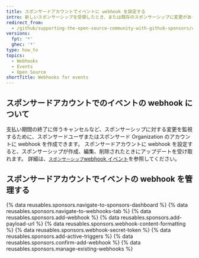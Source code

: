 ```yaml
---
title: スポンサードアカウントでイベントに webhook を設定する
intro: 新しいスポンサーシップを受領したとき、または既存のスポンサーシップに変更があったときにアラートがあるように webhook を設定することができます。
redirect_from:
  - /github/supporting-the-open-source-community-with-github-sponsors/configuring-webhooks-for-events-in-your-sponsored-account
versions:
  fpt: '*'
  ghec: '*'
type: how_to
topics:
  - Webhooks
  - Events
  - Open Source
shortTitle: Webhooks for events
---
```


## スポンサードアカウントでのイベントの webhook について

支払い期間の終了に伴うキャンセルなど、スポンサーシップに対する変更を監視するために、スポンサードユーザまたはスポンサード Organization のアカウントに webhook を作成できます。 スポンサードアカウントに webhook を設定すると、スポンサーシップが作成、編集、削除されたときにアップデートを受け取れます。 詳細は、[`スポンサーシップ`webhook イベント](/webhooks/event-payloads/#sponsorship)を参照してください。

## スポンサードアカウントでイベントの webhook を管理する

{% data reusables.sponsors.navigate-to-sponsors-dashboard %}
{% data reusables.sponsors.navigate-to-webhooks-tab %}
{% data reusables.sponsors.add-webhook %}
{% data reusables.sponsors.add-payload-url %}
{% data reusables.sponsors.webhook-content-formatting %}
{% data reusables.sponsors.webhook-secret-token %}
{% data reusables.sponsors.add-active-triggers %}
{% data reusables.sponsors.confirm-add-webhook %}
{% data reusables.sponsors.manage-existing-webhooks %}
